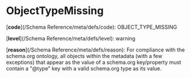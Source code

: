 # ObjectTypeMissing

[**code**](/Schema Reference/meta/defs/code): OBJECT_TYPE_MISSING

[**level**](/Schema Reference/meta/defs/level): warning

[**reason**](/Schema Reference/meta/defs/reason): For compliance with the schema.org ontology, all objects within the metadata (with a few exceptions) that appear as the value of a schema.org key/property must contain a "@type" key with a valid schema.org type as its value.